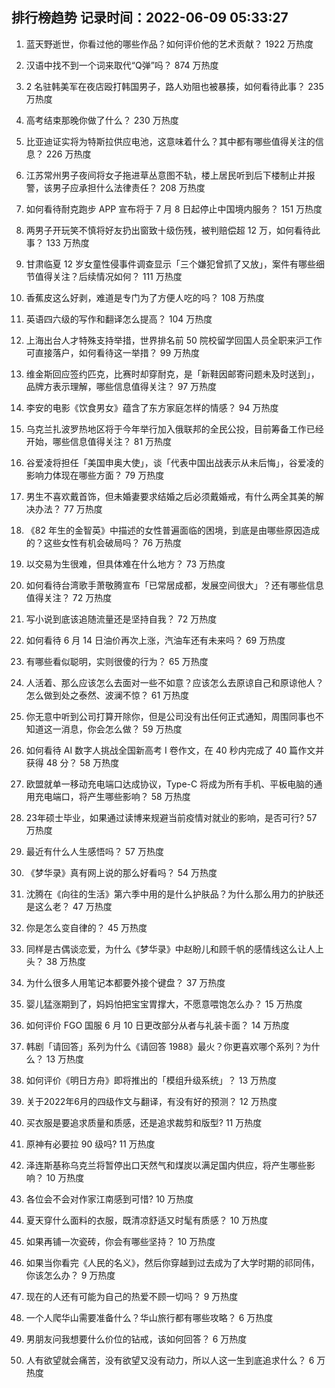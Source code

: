 
## 排行榜趋势 记录时间：2022-06-09 05:33:27
  
  1. 蓝天野逝世，你看过他的哪些作品？如何评价他的艺术贡献？ 1922 万热度
    
  2. 汉语中找不到一个词来取代“Q弹”吗？ 874 万热度
    
  3. 2 名驻韩美军在夜店殴打韩国男子，路人劝阻也被暴揍，如何看待此事？ 235 万热度
    
  4. 高考结束那晚你做了什么？ 230 万热度
    
  5. 比亚迪证实将为特斯拉供应电池，这意味着什么？其中都有哪些值得关注的信息？ 226 万热度
    
  6. 江苏常州男子夜间将女子拖进草丛意图不轨，楼上居民听到后下楼制止并报警，该男子应承担什么法律责任？ 208 万热度
    
  7. 如何看待耐克跑步 APP 宣布将于 7 月 8 日起停止中国境内服务？ 151 万热度
    
  8. 两男子开玩笑不慎将好友扔出窗致十级伤残，被判赔偿超 12 万，如何看待此事？ 133 万热度
    
  9. 甘肃临夏 12 岁女童性侵事件调查显示「三个嫌犯曾抓了又放」，案件有哪些细节值得关注？后续情况如何？ 111 万热度
    
  10. 香蕉皮这么好剥，难道是专门为了方便人吃的吗？ 108 万热度
    
  11. 英语四六级的写作和翻译怎么提高？ 104 万热度
    
  12. 上海出台人才特殊支持举措，世界排名前 50 院校留学回国人员全职来沪工作可直接落户，如何看待这一举措？ 99 万热度
    
  13. 维金斯回应签约匹克，比赛时却穿耐克，是「新鞋因邮寄问题未及时送到」，品牌方表示理解，哪些信息值得关注？ 97 万热度
    
  14. 李安的电影《饮食男女》蕴含了东方家庭怎样的情感？ 94 万热度
    
  15. 乌克兰扎波罗热地区将于今年举行加入俄联邦的全民公投，目前筹备工作已经开始，哪些信息值得关注？ 81 万热度
    
  16. 谷爱凌将担任「美国申奥大使」，谈「代表中国出战表示从未后悔」，谷爱凌的影响力体现在哪些方面？ 79 万热度
    
  17. 男生不喜欢戴首饰，但未婚妻要求结婚之后必须戴婚戒，有什么两全其美的解决办法？ 77 万热度
    
  18. 《82 年生的金智英》中描述的女性普遍面临的困境，到底是由哪些原因造成的？这些女性有机会破局吗？ 76 万热度
    
  19. 以交易为生很难，但具体难在什么地方？ 73 万热度
    
  20. 如何看待台湾歌手萧敬腾宣布「已常居成都，发展空间很大」？还有哪些信息值得关注？ 72 万热度
    
  21. 写小说到底该追随流量还是坚持自我？ 72 万热度
    
  22. 如何看待 6 月 14 日油价再次上涨，汽油车还有未来吗？ 69 万热度
    
  23. 有哪些看似聪明，实则很傻的行为？ 65 万热度
    
  24. 人活着、那么应该怎么去面对一些不如意？应该怎么去原谅自己和原谅他人？怎么做到处之泰然、波澜不惊？ 61 万热度
    
  25. 你无意中听到公司打算开除你，但是公司没有出任何正式通知，周围同事也不知道这一消息，你会怎么做？ 59 万热度
    
  26. 如何看待 AI 数字人挑战全国新高考 Ⅰ 卷作文，在 40 秒内完成了 40 篇作文并获得 48 分？ 58 万热度
    
  27. 欧盟就单一移动充电端口达成协议，Type-C 将成为所有手机、平板电脑的通用充电端口，将产生哪些影响？ 58 万热度
    
  28. 23年硕士毕业，如果通过读博来规避当前疫情对就业的影响，是否可行? 57 万热度
    
  29. 最近有什么人生感悟吗？ 57 万热度
    
  30. 《梦华录》真有网上说的那么好看吗？ 54 万热度
    
  31. 沈腾在《向往的生活》第六季中用的是什么护肤品？为什么那么用力的护肤还是这么老？ 47 万热度
    
  32. 你是怎么变自律的？ 45 万热度
    
  33. 同样是古偶谈恋爱，为什么《梦华录》中赵盼儿和顾千帆的感情线这么让人上头？ 38 万热度
    
  34. 为什么很多人用笔记本都要外接个键盘？ 37 万热度
    
  35. 婴儿猛涨期到了，妈妈怕把宝宝胃撑大，不愿意喂饱怎么办？ 15 万热度
    
  36. 如何评价 FGO 国服 6 月 10 日更改部分从者与礼装卡面？ 14 万热度
    
  37. 韩剧「请回答」系列为什么《请回答 1988》最火？你更喜欢哪个系列？为什么？ 13 万热度
    
  38. 如何评价《明日方舟》即将推出的「模组升级系统」？ 13 万热度
    
  39. 关于2022年6月的四级作文与翻译，有没有好的预测？ 12 万热度
    
  40. 买衣服是要追求质量和质感，还是追求裁剪和版型? 11 万热度
    
  41. 原神有必要拉 90 级吗? 11 万热度
    
  42. 泽连斯基称乌克兰将暂停出口天然气和煤炭以满足国内供应，将产生哪些影响？ 10 万热度
    
  43. 各位会不会对作家江南感到可惜? 10 万热度
    
  44. 夏天穿什么面料的衣服，既清凉舒适又时髦有质感？ 10 万热度
    
  45. 如果再铺一次瓷砖，你会有哪些坚持？ 10 万热度
    
  46. 如果当你看完《人民的名义》，然后你穿越到过去成为了大学时期的祁同伟，你该怎么办？ 9 万热度
    
  47. 现在的人还有可能为自己的热爱不顾一切吗？ 9 万热度
    
  48. 一个人爬华山需要准备什么？华山旅行都有哪些攻略？ 6 万热度
    
  49. 男朋友问我想要什么价位的钻戒，该如何回答？ 6 万热度
    
  50. 人有欲望就会痛苦，没有欲望又没有动力，所以人这一生到底追求什么？ 6 万热度
    